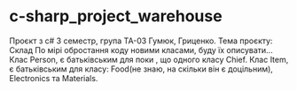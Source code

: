 # c-sharp_project_warehouse
Проєкт з c# 3 семестр, група ТА-03 Гумюк, Гриценко.
Тема проєкту: Склад
По мірі обростання коду новими класами, буду їх описувати...
Клас Person, є батьківським для поки , що одного класу Chief.
Клас Item, є батьківським для класу: Food(не знаю, на скільки він є доцільним), Electronics та Materials.
